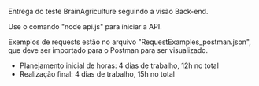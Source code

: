 Entrega do teste BrainAgriculture seguindo a visão Back-end.

Use o comando "node api.js" para iniciar a API.

Exemplos de requests estão no arquivo "RequestExamples_postman.json", que deve ser importado para o Postman para ser visualizado.

- Planejamento inicial de horas: 4 dias de trabalho, 12h no total
- Realização final: 4 dias de trabalho, 15h no total

